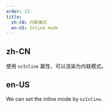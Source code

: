 ```yaml
---
order: 13
title:
  zh-CN: 内联模式
  en-US: Inline mode
---
```


## zh-CN

使用 `nzInline` 属性，可以渲染为内联模式。

## en-US

We can set the inline mode by `nzInline`.
